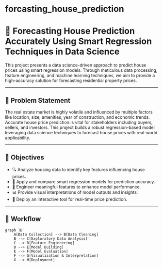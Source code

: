 # forcasting_house_prediction
# 🏡 Forecasting House Prediction Accurately Using Smart Regression Techniques in Data Science

This project presents a data science-driven approach to predict house prices using smart regression models. Through meticulous data processing, feature engineering, and machine learning techniques, we aim to provide a high-accuracy solution for forecasting residential property prices.

---

## 📌 Problem Statement

The real estate market is highly volatile and influenced by multiple factors like location, size, amenities, year of construction, and economic trends. Accurate house price prediction is vital for stakeholders including buyers, sellers, and investors. This project builds a robust regression-based model leveraging data science techniques to forecast house prices with real-world applicability.

---

## 🎯 Objectives

- 🔍 Analyze housing data to identify key features influencing house prices.
- 🤖 Apply and compare smart regression models for prediction accuracy.
- 🧠 Engineer meaningful features to enhance model performance.
- 📊 Provide visual interpretations of model outputs and insights.
- 🚀 Deploy an interactive tool for real-time price prediction.

---

## 🧩 Workflow

```mermaid
graph TD
    A[Data Collection] --> B[Data Cleaning]
    B --> C[Exploratory Data Analysis]
    C --> D[Feature Engineering]
    D --> E[Model Building]
    E --> F[Model Evaluation]
    F --> G[Visualization & Interpretation]
    G --> H[Deployment]









